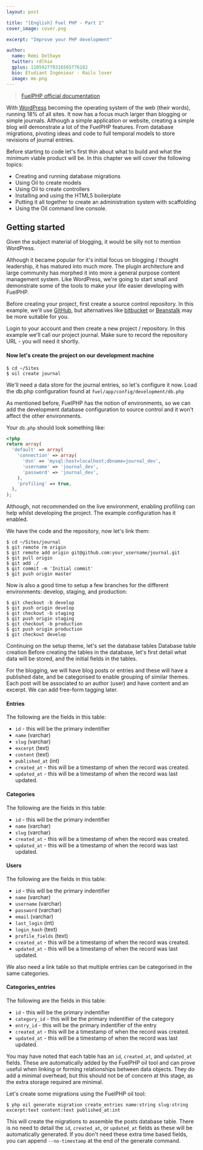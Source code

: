 ```yaml
---
layout: post

title: "[English] Fuel PHP - Part 1"
cover_image: cover.png

excerpt: "Improve your PHP development"

author:
  name: Rémi Delhaye
  twitter: rdlhio
  gplus: 110592770316565776182
  bio: Étudiant Ingénieur - Rails lover
  image: me.png
---
```


> [FuelPHP official documentation](http://fuelphp.com/docs/)

With [WordPress](https://wordpress.com) becoming the operating system of the web (their words), running 18% of all sites. It now has a focus much larger than blogging or simple journals. Although a simple application or website, creating a simple blog will demonstrate a lot of the FuelPHP features. From database migrations, pivoting ideas and code to full temporal models to store revisions of journal entries.

Before starting to code let's first thin about what to build and what the minimum viable product will be.
In this chapter we will cover the following topics:

* Creating and running database migrations
* Using Oil to create models
* Using Oil to create controllers
* Installing and using the HTML5 boilerplate
* Putting it all together to create an administration system with scaffolding
* Using the Oil command line console.

## Getting started

Given the subject material of blogging, it would be silly not to mention WordPress.

Although it became popular for it's initial focus on blogging / thought leadership, it has matured into much more. The plugin architecture and large community has morphed it into more a general purpose content management system. Like WordPress, we're going to start small and demonstrate some of the tools to make your life easier developing with FuelPHP.

Before creating your project, first create a source control repository. In this example, we'll use [GitHub](https://github.com), but alternatives like [bitbucket](https://bitbucket.org) or [Beanstalk](http://beanstalkapp.com) may be more suitable for you.

Login to your account and then create a new project / repository. In this example we'll call our project journal. Make sure to record the repository URL - you will need it shortly.

#### Now let's create the project on our development machine

```
$ cd ~/Sites
$ oil create journal

```

We'll need a data store for the journal entries, so let's configure it now. Load the db.php configuration found at `fuel/app/config/development/db.php`

As mentioned before, FuelPHP has the notion of environments, so we can add the development database configuration to source control and it won't affect the other environments.

Your `db.php` should look something like:

```php
<?php
return array(
  'default' => array(
    'connection' => array(
      'dsn' => 'mysql:host=localhost;dbname=journal_dev',
      'username' => 'journal_dev',
      'password' => 'journal_dev',
    ),
    'profiling' => true,
  ),
);

```

Although, not recommended on the live environment, enabling profiling can help whilst developing the project. The example configuration has it enabled.

We have the code and the repository, now let's link them:

```
$ cd ~/Sites/journal
$ git remote rm origin
$ git remote add origin git@github.com:your_username/journal.git
$ git pull origin
$ git add ./
$ git commit -m 'Initial commit'
$ git push origin master

```

Now is also a good time to setup a few branches for the different environments: develop, staging, and production:

```
$ git checkout -b develop
$ git push origin develop
$ git checkout -b staging
$ git push origin staging
$ git checkout -b production
$ git push origin production
$ git checkout develop

```

Continuing on the setup theme, let's set the database tables
Database table creation
Before creating the tables in the database, let's first detail what data will be stored, and the initial fields in the tables.

For the blogging, we will have blog posts or entries and these will have a published date, and be categorised to enable grouping of similar themes. Each post will be associated to an author (user) and have content and an excerpt. We can add free-form tagging later.

#### Entries

The following are the fields in this table:

* `id` - this will be the primary indentifier
* `name` (varchar)
* `slug` (varchar)
* `excerpt` (text)
* `content` (text)
* `published_at` (int)
* `created_at` - this will be a timestamp of when the record was created.
* `updated_at` - this will be a timestamp of when the record was last updated.

#### Categories

The following are the fields in this table:
* `id` - this will be the primary indentifier
* `name` (varchar)
* `slug` (varchar)
* `created_at` - this will be a timestamp of when the record was created.
* `updated_at` - this will be a timestamp of when the record was last updated.

#### Users

The following are the fields in this table:
* `id` - this will be the primary indentifier
* `name` (varchar)
* `username` (varchar)
* `password` (varchar)
* `email` (varchar)
* `last_login` (int)
* `login_hash` (text)
* `profile_fields` (text)
* `created_at` - this will be a timestamp of when the record was created.
* `updated_at` - this will be a timestamp of when the record was last updated.

We also need a link table so that multiple entries can be categorised in the same categories.

#### Categories_entries

The following are the fields in this table:

* `id` - this will be the primary indentifier
* `category_id` - this will be the primary indentifier of the category
* `entry_id` - this will be the primary indentifier of the entry
* `created_at` - this will be a timestamp of when the record was created.
* `updated_at` - this will be a timestamp of when the record was last updated.

You may have noted that each table has an `id`, `created_at`, and `updated_at` fields. These are automatically added by the FuelPHP oil tool and can prove useful when linking or forming relationships between data objects. They do add a minimal overhead, but this should not be of concern at this stage, as the extra storage required are minimal.

Let's create some migrations using the FuelPHP oil tool:

```
$ php oil generate migration create_entries name:string slug:string excerpt:text content:text published_at:int

```

This will create the migrations to assemble the posts database table. There is no need to detail the `id`, `created_at`, or `updated_at` fields as these will be automatically generated. If you don't need these extra time based fields, you can append `--no-timestamp` at the end of the generate command.


